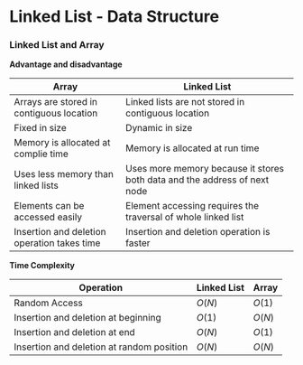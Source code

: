 # Linked List - Data Structure

### Linked List and Array

**Advantage and disadvantage**

| Array | Linked List |
|---|---|
| Arrays are stored in contiguous location | Linked lists are not stored in contiguous location |
| Fixed in size | Dynamic in size |
| Memory is allocated at complie time | Memory is allocated at run time |
| Uses less memory than linked lists | Uses more memory because it stores both data and the address of next node |
| Elements can be accessed easily | Element accessing requires the traversal of whole linked list |
| Insertion and deletion operation takes time | Insertion and deletion operation is faster |

**Time Complexity**

| Operation | Linked List | Array |
|--|--|--|
| Random Access | $O(N)$ | $O(1)$ |
| Insertion and deletion at beginning| $O(1)$ | $O(N)$ |
| Insertion and deletion at end| $O(N)$ | $O(1)$ |
| Insertion and deletion at random position| $O(N)$ | $O(N)$ |
